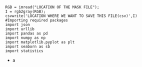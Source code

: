 
  	RGB = imread("LOCATION OF THE MASK FILE");
  	I = rgb2gray(RGB);
  	csvwrite('LOCATION WHERE WE WANT TO SAVE THIS FILE(csv)',I)
	#Importing required packages
	import json
	import urllib
	import pandas as pd
	import numpy as np
	import matplotlib.pyplot as plt
	import seaborn as sb
	import statistics

- a 

